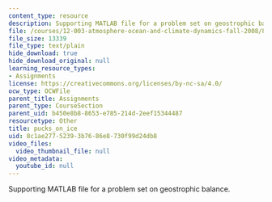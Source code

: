 ```yaml
---
content_type: resource
description: Supporting MATLAB file for a problem set on geostrophic balance.
file: /courses/12-003-atmosphere-ocean-and-climate-dynamics-fall-2008/8c1ae27752393b7686e8730f99d24db8_pucks_on_ice.m
file_size: 13339
file_type: text/plain
hide_download: true
hide_download_original: null
learning_resource_types:
- Assignments
license: https://creativecommons.org/licenses/by-nc-sa/4.0/
ocw_type: OCWFile
parent_title: Assignments
parent_type: CourseSection
parent_uid: b450e8b8-8653-e785-214d-2eef15344487
resourcetype: Other
title: pucks_on_ice
uid: 8c1ae277-5239-3b76-86e8-730f99d24db8
video_files:
  video_thumbnail_file: null
video_metadata:
  youtube_id: null
---
```

Supporting MATLAB file for a problem set on geostrophic balance.